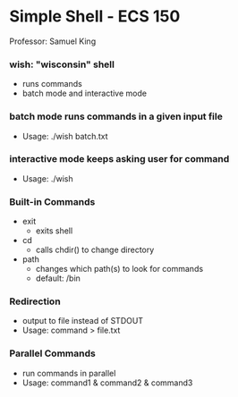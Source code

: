 # Simple Shell - ECS 150
Professor: Samuel King

### wish: "wisconsin" shell
- runs commands
- batch mode and interactive mode
### batch mode runs commands in a given input file
- Usage: ./wish batch.txt
### interactive mode keeps asking user for command
- Usage: ./wish
### Built-in Commands
- exit
  - exits shell
- cd
  - calls chdir() to change directory
- path
  - changes which path(s) to look for commands
  - default: /bin
### Redirection
- output to file instead of STDOUT
- Usage: command > file.txt
### Parallel Commands
- run commands in parallel
- Usage: command1 & command2 & command3
